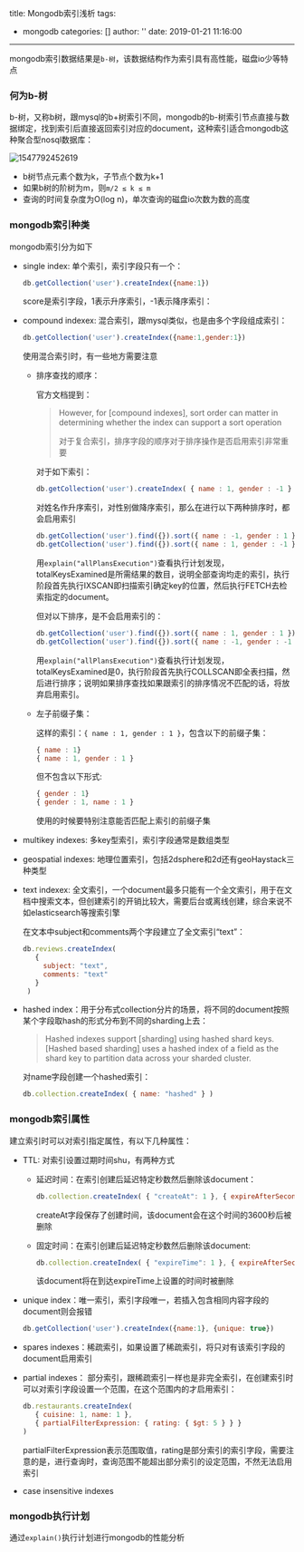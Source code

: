 title: Mongodb索引浅析
tags:
  - mongodb
categories: []
author: ''
date: 2019-01-21 11:16:00
---
mongodb索引数据结果是`b-树`，该数据结构作为索引具有高性能，磁盘io少等特点

### 何为b-树

b-树，又称b树，跟mysql的b+树索引不同，mongodb的b-树索引节点直接与数据绑定，找到索引后直接返回索引对应的document，这种索引适合mongodb这种聚合型nosql数据库：

<!-- more -->

![1547792452619](\blog\images\1547792452619.png)

- b树节点元素个数为k，子节点个数为k+1
- 如果b树的阶树为m，则`m/2 ≤ k ≤ m`
- 查询的时间复杂度为O(log n)，单次查询的磁盘io次数为数的高度

### mongodb索引种类

mongodb索引分为如下

- single index: 单个索引，索引字段只有一个：

  ```javascript
  db.getCollection('user').createIndex({name:1})
  ```

  score是索引字段，1表示升序索引，-1表示降序索引：

- compound indexex: 混合索引，跟mysql类似，也是由多个字段组成索引：

  ```javascript
  db.getCollection('user').createIndex({name:1,gender:1})
  ```

  使用混合索引时，有一些地方需要注意

  - 排序查找的顺序：

    官方文档提到：

    > However, for [compound indexes], sort order can matter in determining whether the index can support a sort operation
    >
    > 对于复合索引，排序字段的顺序对于排序操作是否启用索引非常重要

    对于如下索引：

    ```javascript
    db.getCollection('user').createIndex( { name : 1, gender : -1 } )
    ```

    对姓名作升序索引，对性别做降序索引，那么在进行以下两种排序时，都会启用索引

    ```javascript
    db.getCollection('user').find({}).sort({ name : -1, gender : 1 })
    db.getCollection('user').find({}).sort({ name : 1, gender : -1 })
    ```

    用`explain("allPlansExecution")`查看执行计划发现，totalKeysExamined是所需结果的数目，说明全部查询均走的索引，执行阶段首先执行IXSCAN即扫描索引确定key的位置，然后执行FETCH去检索指定的document。

    但对以下排序，是不会启用索引的：

    ```javascript
    db.getCollection('user').find({}).sort({ name : 1, gender : 1 })
    db.getCollection('user').find({}).sort({ name : -1, gender : -1 })
    ```

    用`explain("allPlansExecution")`查看执行计划发现，totalKeysExamined是0，执行阶段首先执行COLLSCAN即全表扫描，然后进行排序；说明如果排序查找如果跟索引的排序情况不匹配的话，将放弃启用索引。

  - 左子前缀子集：

    这样的索引：`{ name : 1, gender : 1 }`，包含以下的前缀子集：

    ```javascript
    { name : 1}
    { name : 1, gender : 1 }
    ```

    但不包含以下形式:

    ```javascript
    { gender : 1}
    { gender : 1, name : 1 }
    ```

    使用的时候要特别注意能否匹配上索引的前缀子集

- multikey indexes: 多key型索引，索引字段通常是数组类型

- geospatial indexes: 地理位置索引，包括2dsphere和2d还有geoHaystack三种类型

- text indexex: 全文索引，一个document最多只能有一个全文索引，用于在文档中搜索文本，但创建索引的开销比较大，需要后台或离线创建，综合来说不如elasticsearch等搜索引擎

  在文本中subject和comments两个字段建立了全文索引“text”：

  ```javascript
  db.reviews.createIndex(
     {
       subject: "text",
       comments: "text"
     }
   )
  ```

- hashed index：用于分布式collection分片的场景，将不同的document按照某个字段取hash的形式分布到不同的sharding上去：

  > Hashed indexes support [sharding] using hashed shard keys. [Hashed based sharding] uses a hashed index of a field as the shard key to partition data across your sharded cluster.

  对name字段创建一个hashed索引：

  ```javascript
  db.collection.createIndex( { name: "hashed" } )
  ```



### mongodb索引属性

建立索引时可以对索引指定属性，有以下几种属性：

- TTL: 对索引设置过期时间shu，有两种方式

  - 延迟时间：在索引创建后延迟特定秒数然后删除该document：

    ```javascript
    db.collection.createIndex( { "createAt": 1 }, { expireAfterSeconds: 3600 } )
    ```

    createAt字段保存了创建时间，该document会在这个时间的3600秒后被删除

  - 固定时间：在索引创建后延迟特定秒数然后删除该document:

    ```javascript
    db.collection.createIndex( { "expireTime": 1 }, { expireAfterSeconds: 0 } )
    ```

    该document将在到达expireTime上设置的时间时被删除

- unique index：唯一索引，索引字段唯一，若插入包含相同内容字段的document则会报错

  ```javascript
  db.getCollection('user').createIndex({name:1}, {unique: true})
  ```

- spares indexes：稀疏索引，如果设置了稀疏索引，将只对有该索引字段的document启用索引

- partial indexes： 部分索引，跟稀疏索引一样也是非完全索引，在创建索引时可以对索引字段设置一个范围，在这个范围内的才启用索引：

  ```javascript
  db.restaurants.createIndex(
     { cuisine: 1, name: 1 },
     { partialFilterExpression: { rating: { $gt: 5 } } }
  )
  ```

  partialFilterExpression表示范围取值，rating是部分索引的索引字段，需要注意的是，进行查询时，查询范围不能超出部分索引的设定范围，不然无法启用索引

- case insensitive indexes



### mongodb执行计划

通过`explain()`执行计划进行mongodb的性能分析